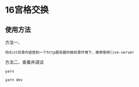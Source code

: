 # 16宫格交换

## 使用方法
方法一、
```
将dist目录内容放到一个http服务器的根目录环境下，推荐使用live-server

```
方法二、查看并调试
```
yarn

yarn dev
```